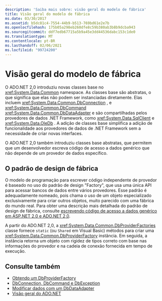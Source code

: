 ```yaml
---
description: 'Saiba mais sobre: visão geral do modelo de fábrica'
title: Visão geral do modelo de fábrica
ms.date: 03/30/2017
ms.assetid: b5dc81c4-7554-44b9-b513-769bd61e2e7b
ms.openlocfilehash: 175b05a298eb260dfe8c59b380ab3b8b9dcba943
ms.sourcegitcommit: ddf7edb67715a5b9a45e3dd44536dabc153c1de0
ms.translationtype: MT
ms.contentlocale: pt-BR
ms.lasthandoff: 02/06/2021
ms.locfileid: "99724200"
---
```

# <a name="factory-model-overview"></a>Visão geral do modelo de fábrica

O ADO.NET 2,0 introduziu novas classes base no <xref:System.Data.Common> namespace. As classes base são abstratas, o que significa que elas não podem ser instanciadas diretamente. Elas incluem <xref:System.Data.Common.DbConnection> , e <xref:System.Data.Common.DbCommand> <xref:System.Data.Common.DbDataAdapter> e são compartilhadas pelos provedores de dados .NET Framework, como <xref:System.Data.SqlClient> e <xref:System.Data.OleDb> . A adição de classes base simplifica a adição de funcionalidade aos provedores de dados de .NET Framework sem a necessidade de criar novas interfaces.  
  
 O ADO.NET 2,0 também introduziu classes base abstratas, que permitem que um desenvolvedor escreva código de acesso a dados genérico que não depende de um provedor de dados específico.  
  
## <a name="the-factory-design-pattern"></a>O padrão de design de fábrica  

 O modelo de programação para escrever código independente de provedor é baseado no uso do padrão de design "Factory", que usa uma única API para acessar bancos de dados entre vários provedores. Esse padrão é adequadamente nomeado, pois chama o uso de um objeto especializado exclusivamente para criar outros objetos, muito parecido com uma fábrica do mundo real. Para obter uma descrição mais detalhada do padrão de design de fábrica, consulte [escrevendo código de acesso a dados genérico em ASP.NET 2,0 e ADO.NET 2,0](/previous-versions/dotnet/articles/ms971499(v=msdn.10)).
  
 A partir do ADO.NET 2,0, a <xref:System.Data.Common.DbProviderFactories> classe fornece `static` (ou `Shared` em Visual Basic) métodos para criar uma <xref:System.Data.Common.DbProviderFactory> instância. Em seguida, a instância retorna um objeto com rigidez de tipos correto com base nas informações do provedor e na cadeia de conexão fornecida em tempo de execução.  
  
## <a name="see-also"></a>Consulte também

- [Obtendo um DbProviderFactory](obtaining-a-dbproviderfactory.md)
- [DbConnection, DbCommand e DbException](dbconnection-dbcommand-and-dbexception.md)
- [Modificar dados com um DbDataAdapter](modifying-data-with-a-dbdataadapter.md)
- [Visão geral do ADO.NET](ado-net-overview.md)
